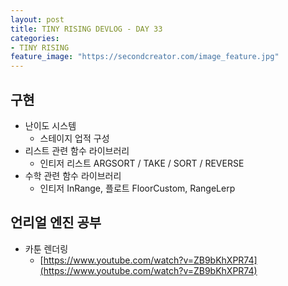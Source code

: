 ```yaml
---
layout: post
title: TINY RISING DEVLOG - DAY 33
categories:
- TINY RISING
feature_image: "https://secondcreator.com/image_feature.jpg"
---
```


## 구현
- 난이도 시스템
  - 스테이지 업적 구성
- 리스트 관련 함수 라이브러리
  - 인티저 리스트 ARGSORT / TAKE / SORT / REVERSE
- 수학 관련 함수 라이브러리
  - 인티저 InRange, 플로트 FloorCustom, RangeLerp

## 언리얼 엔진 공부
- 카툰 렌더링
  - [https://www.youtube.com/watch?v=ZB9bKhXPR74](https://www.youtube.com/watch?v=ZB9bKhXPR74)
